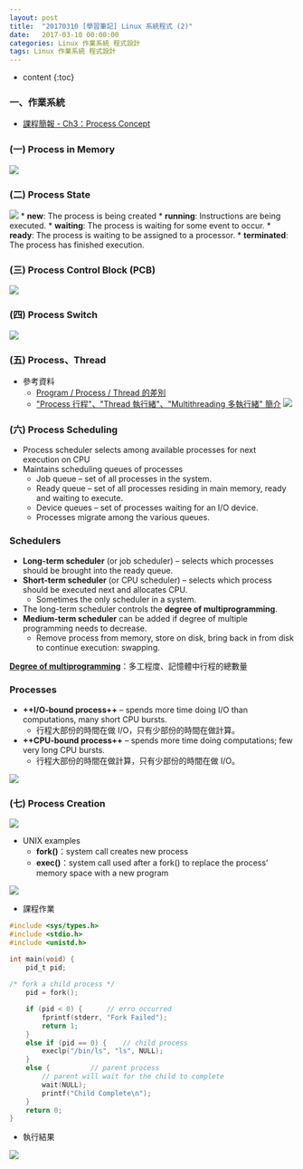 ```yaml
---
layout: post
title:  "20170310 [學習筆記] Linux 系統程式 (2)"
date:   2017-03-10 00:00:00
categories: Linux 作業系統 程式設計
tags: Linux 作業系統 程式設計
---
```



* content
{:toc}


### 一、作業系統
* [課程簡報 - Ch3：Process Concept](https://github.com/shouzo/Operating-System_pages/blob/master/class-tutorial/20170309/ch03.pdf)

### (一) Process in Memory
![](https://i.imgur.com/I9HnU1O.jpg)


### (二) Process State
![](https://i.imgur.com/mFSgwiJ.jpg)
    * **new**: The process is being created
    * **running**: Instructions are being executed.
    * **waiting**: The process is waiting for some event to occur.
    * **ready**: The process is waiting to be assigned to a processor.
    * **terminated**: The process has finished execution.


### (三) Process Control Block (PCB)
![](https://i.imgur.com/fOf7e2Q.jpg)


### (四) Process Switch
![](https://i.imgur.com/Bto5DiZ.jpg)


### (五) Process、Thread
* 參考資料
    * [Program / Process / Thread 的差別](https://goo.gl/whe9F)
    * ["Process 行程"、"Thread 執行緒"、"Multithreading 多執行緒" 簡介](https://goo.gl/5BnKWN)
![](https://i.imgur.com/DI9y5OS.jpg)


### (六) Process Scheduling
* Process scheduler selects among available processes for next execution on CPU
* Maintains scheduling queues of processes
    * Job queue – set of all processes in the system.
    * Ready queue – set of all processes residing in main memory, ready and waiting to
execute.
    * Device queues – set of processes waiting for an I/O device.
    * Processes migrate among the various queues.

### Schedulers
* **Long-term scheduler** (or job scheduler) – selects which processes should be brought into the
ready queue.
* **Short-term scheduler** (or CPU scheduler) – selects which process should be executed next and
allocates CPU.
    * Sometimes the only scheduler in a system.
* The long-term scheduler controls the **degree of multiprogramming**.
* **Medium-term scheduler** can be added if degree of multiple programming needs to decrease.
    * Remove process from memory, store on disk, bring back in from disk to continue execution:
swapping.

**[Degree of multiprogramming](http://enews.open2u.com.tw/~noupd/book_up/1746/8719.htm)**：多工程度、記憶體中行程的總數量

### Processes 
* **++I/O-bound process++** – spends more time doing I/O than computations, many short CPU
bursts.
    * 行程大部份的時間在做 I/O，只有少部份的時間在做計算。 
* **++CPU-bound process++** – spends more time doing computations; few very long CPU bursts.
    * 行程大部份的時間在做計算，只有少部份的時間在做  I/O。
    
![](https://i.imgur.com/Xnhn0Sa.jpg)


### (七) Process Creation
![](https://i.imgur.com/MDkGD81.jpg)
* UNIX examples
    * **fork()**：system call creates new process
    * **exec()**：system call used after a fork() to replace the process’ memory space with a new program

![](https://i.imgur.com/AxrT24a.jpg)


* 課程作業

```c
#include <sys/types.h>
#include <stdio.h>
#include <unistd.h>

int main(void) {
	pid_t pid;
	
/* fork a child process */
	pid = fork();

	if (pid < 0) {		// erro occurred
		fprintf(stderr, "Fork Failed");
		return 1;
	}
	else if (pid == 0) {	// child process
		execlp("/bin/ls", "ls", NULL);
	}
	else {			// parent process
		// parent will wait for the child to complete
		wait(NULL);
		printf("Child Complete\n");
	}	
	return 0;
}
```

* 執行結果

![](https://i.imgur.com/CfTMr9N.jpg)